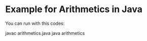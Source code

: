 # Example for Arithmetics in Java

You can run with this codes:

javac arithmetics.java
java arithmetics
